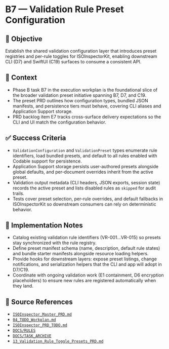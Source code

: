 # B7 — Validation Rule Preset Configuration

## 🎯 Objective
Establish the shared validation configuration layer that introduces preset registries and per-rule toggles for ISOInspectorKit, enabling downstream CLI (D7) and SwiftUI (C19) surfaces to consume a consistent API.

## 🧩 Context
- Phase B task B7 in the execution workplan is the foundational slice of the broader validation preset initiative spanning B7, D7, and C19.
- The preset PRD outlines how configuration types, bundled JSON manifests, and persistence tiers must behave, covering CLI aliases and Application Support storage.
- PRD backlog item E7 tracks cross-surface delivery expectations so the CLI and UI match the configuration behavior.

## ✅ Success Criteria
- `ValidationConfiguration` and `ValidationPreset` types enumerate rule identifiers, load bundled presets, and default to all rules enabled with Codable support for persistence.
- Application Support storage persists user-authored presets alongside global defaults, and per-document overrides inherit from the active preset.
- Validation output metadata (CLI headers, JSON exports, session state) records the active preset and lists disabled rules as `skipped` for audit trails.
- Tests cover preset selection, per-rule overrides, and default fallbacks in ISOInspectorKit so downstream consumers can rely on deterministic behavior.

## 🔧 Implementation Notes
- Catalog existing validation rule identifiers (VR-001…VR-015) so presets stay synchronized with the rule registry.
- Define preset manifest schema (name, description, default rule states) and bundle starter manifests alongside resource loading helpers.
- Provide hooks for downstream layers: expose preset listings, change notifications, and serialization helpers that the CLI and app will adopt in D7/C19.
- Coordinate with ongoing validation work (E1 containment, D6 encryption placeholders) to ensure new rules are registered automatically when they land.

## 🧠 Source References
- [`ISOInspector_Master_PRD.md`](../AI/ISOViewer/ISOInspector_PRD_Full/ISOInspector_Master_PRD.md)
- [`04_TODO_Workplan.md`](../AI/ISOInspector_Execution_Guide/04_TODO_Workplan.md)
- [`ISOInspector_PRD_TODO.md`](../AI/ISOViewer/ISOInspector_PRD_TODO.md)
- [`DOCS/RULES`](../RULES)
- [`DOCS/TASK_ARCHIVE`](../TASK_ARCHIVE)
- [`13_Validation_Rule_Toggle_Presets_PRD.md`](../AI/ISOInspector_Execution_Guide/13_Validation_Rule_Toggle_Presets_PRD.md)
